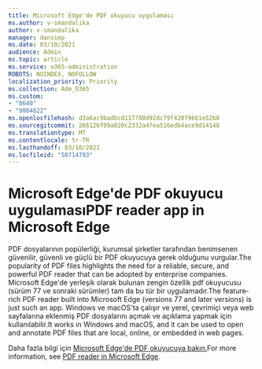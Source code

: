 ```yaml
---
title: Microsoft Edge'de PDF okuyucu uygulaması
ms.author: v-smandalika
author: v-smandalika
manager: dansimp
ms.date: 03/10/2021
audience: Admin
ms.topic: article
ms.service: o365-administration
ROBOTS: NOINDEX, NOFOLLOW
localization_priority: Priority
ms.collection: Adm_O365
ms.custom:
- "8640"
- "9004622"
ms.openlocfilehash: d3a6ac9badbcd117780d92dc79f420f9661e52b8
ms.sourcegitcommit: 266126f99a020c2332a4fea516edb4ace9d14148
ms.translationtype: MT
ms.contentlocale: tr-TR
ms.lasthandoff: 03/10/2021
ms.locfileid: "50714793"
---
```

# <a name="pdf-reader-app-in-microsoft-edge"></a><span data-ttu-id="ea164-102">Microsoft Edge'de PDF okuyucu uygulaması</span><span class="sxs-lookup"><span data-stu-id="ea164-102">PDF reader app in Microsoft Edge</span></span>

<span data-ttu-id="ea164-103">PDF dosyalarının popülerliği, kurumsal şirketler tarafından benimsenen güvenilir, güvenli ve güçlü bir PDF okuyucuya gerek olduğunu vurgular.</span><span class="sxs-lookup"><span data-stu-id="ea164-103">The popularity of PDF files highlights the need for a reliable, secure, and powerful PDF reader that can be adopted by enterprise companies.</span></span> <span data-ttu-id="ea164-104">Microsoft Edge'de yerleşik olarak bulunan zengin özellik pdf okuyucusu (sürüm 77 ve sonraki sürümler) tam da bu tür bir uygulamadır.</span><span class="sxs-lookup"><span data-stu-id="ea164-104">The feature-rich PDF reader built into Microsoft Edge (versions 77 and later versions) is just such an app.</span></span> <span data-ttu-id="ea164-105">Windows ve macOS'ta çalışır ve yerel, çevrimiçi veya web sayfalarına eklenmiş PDF dosyalarını açmak ve açıklama yapmak için kullanılabilir.</span><span class="sxs-lookup"><span data-stu-id="ea164-105">It works in Windows and macOS, and it can be used to open and annotate PDF files that are local, online, or embedded in web pages.</span></span>

<span data-ttu-id="ea164-106">Daha fazla bilgi için [Microsoft Edge'de PDF okuyucuya bakın.](https://docs.microsoft.com/deployedge/microsoft-edge-pdf)</span><span class="sxs-lookup"><span data-stu-id="ea164-106">For more information, see [PDF reader in Microsoft Edge](https://docs.microsoft.com/deployedge/microsoft-edge-pdf).</span></span>
